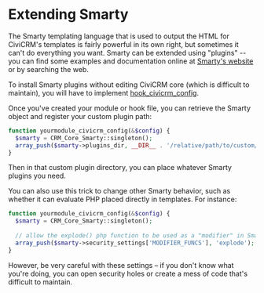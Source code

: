 # Extending Smarty

The Smarty templating language that is used to output the HTML for
CiviCRM's templates is fairly powerful in its own right, but sometimes
it can't do everything you want.  Smarty can be extended using "plugins"
-- you can find some examples and documentation online at [Smarty's website](http://www.smarty.net) or by searching the web.

To install Smarty plugins without editing CiviCRM core (which is
difficult to maintain), you will have to implement 
[hook_civicrm_config](hooks/hook_civicrm_config.md).

Once you've created your module or hook file, you can retrieve the
Smarty object and register your custom plugin path:

```php
function yourmodule_civicrm_config(&$config) {
  $smarty = CRM_Core_Smarty::singleton();
  array_push($smarty->plugins_dir, __DIR__ . '/relative/path/to/custom/plugin/directory');
}
```

Then in that custom plugin directory, you can place whatever Smarty
plugins you need.

You can also use this trick to change other Smarty behavior, such as
whether it can evaluate PHP placed directly in templates. For instance:

```php
function yourmodule_civicrm_config(&$config) {
  $smarty = CRM_Core_Smarty::singleton();
  
  // allow the explode() php function to be used as a "modifier" in Smarty templates
  array_push($smarty->security_settings['MODIFIER_FUNCS'], 'explode'); 
}
```

However, be very careful with these settings – if you don't know what
you're doing, you can open security holes or create a mess of code
that's difficult to maintain.

